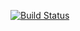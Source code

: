 [![Build Status](https://app.travis-ci.com/vitorfonsecamarques/RestWithASP-NETUdemy.svg?branch=main)](https://app.travis-ci.com/vitorfonsecamarques/RestWithASP-NETUdemy)